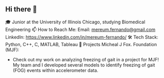 ## Hi there 👋
🎓 Junior at the University of Illinois Chicago, studying Biomedical Engineering
📫 How to Reach Me:
Email: mereum.fernando@gmail.com
LinkedIn: https://www.linkedin.com/in/mereum-fernando/ 
🛠 Tech Stack: Python, C++, C, MATLAB, Tableau
👯 Projects 
 Micheal J Fox. Foundation (MJF):
- Check out my work on analyzing freezing of gait in a project for MJF! My team and I developed several models to identify freezing of gait (FOG) events within accelerometer data.


<!--
**MereumF/MereumF** is a ✨ _special_ ✨ repository because its `README.md` (this file) appears on your GitHub profile.

Here are some ideas to get you started:

- 🔭 I’m currently working on ...
- 🌱 I’m currently learning ...
- 👯 I’m looking to collaborate on ...
- 🤔 I’m looking for help with ...
- 💬 Ask me about ...
- 📫 How to reach me: ...
- 😄 Pronouns: ...
- ⚡ Fun fact: ...
-->
